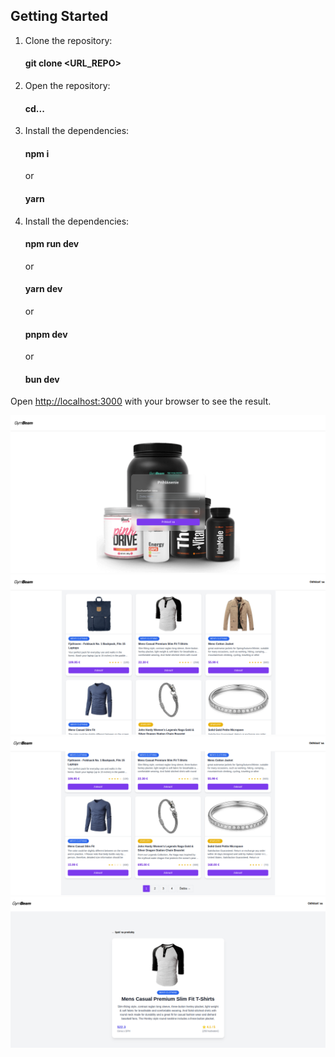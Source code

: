 ## Getting Started

1. Clone the repository:

   #### git clone <URL_REPO>

2. Open the repository:

   #### cd...

3. Install the dependencies:

   #### npm i

   or

   #### yarn

4. Install the dependencies:

   #### npm run dev

   or

   #### yarn dev

   or

   #### pnpm dev

   or

   #### bun dev

Open [http://localhost:3000](http://localhost:3000) with your browser to see the result.

![Screenshot 1](./public/images/Screenshot%201.png)
![Screenshot 2](./public//images/Screenshot%202.png)
![Screenshot 3](./public//images/Screenshot%203.png)
![Screenshot 4](./public//images/Screenshot%204.png)
